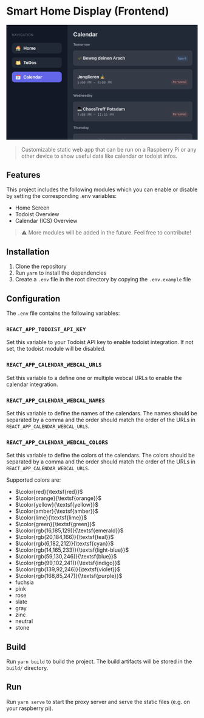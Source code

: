 # Smart Home Display (Frontend)

![teaser.gif](docs/teaser.png)

> Customizable static web app that can be run on a Raspberry Pi or any other device to show useful data like calendar or todoist infos.


## Features

This project includes the following modules which you can enable or disable by setting the corresponding .env variables:

- Home Screen
- Todoist Overview
- Calendar (ICS) Overview

> ⚠️ More modules will be added in the future. Feel free to contribute!

## Installation

1. Clone the repository
2. Run `yarn` to install the dependencies
3. Create a `.env` file in the root directory by copying the `.env.example` file


## Configuration

The `.env` file contains the following variables:

### `REACT_APP_TODOIST_API_KEY`

Set this variable to your Todoist API key to enable todoist integration. If not set, the todoist module will be disabled.

### `REACT_APP_CALENDAR_WEBCAL_URLS`

Set this variable to a define one or multiple webcal URLs to enable the calendar integration. 

### `REACT_APP_CALENDAR_WEBCAL_NAMES`

Set this variable to define the names of the calendars. The names should be separated by a comma and the order should match the order of the URLs in `REACT_APP_CALENDAR_WEBCAL_URLS`.

### `REACT_APP_CALENDAR_WEBCAL_COLORS`

Set this variable to define the colors of the calendars. The colors should be separated by a comma and the order should match the order of the URLs in `REACT_APP_CALENDAR_WEBCAL_URLS`.

Supported colors are:

- $\color{red}{\textsf{red}}$
- $\color{orange}{\textsf{orange}}$
- $\color{yellow}{\textsf{yellow}}$
- $\color{amber}{\textsf{amber}}$
- $\color{lime}{\textsf{lime}}$
- $\color{green}{\textsf{green}}$
- $\color{rgb(16,185,129)}{\textsf{emerald}}$
- $\color{rgb(20,184,166)}{\textsf{teal}}$
- $\color{rgb(6,182,212)}{\textsf{cyan}}$
- $\color{rgb(14,165,233)}{\textsf{light-blue}}$
- $\color{rgb(59,130,246)}{\textsf{blue}}$
- $\color{rgb(99,102,241)}{\textsf{indigo}}$
- $\color{rgb(139,92,246)}{\textsf{violet}}$
- $\color{rgb(168,85,247)}{\textsf{purple}}$
- fuchsia
- pink
- rose
- slate
- gray
- zinc
- neutral
- stone

## Build

Run `yarn build` to build the project. The build artifacts will be stored in the `build/` directory.


## Run

Run `yarn serve` to start the proxy server and serve the static files (e.g. on your raspberry pi).